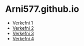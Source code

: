 # Arni577.github.io
* [Verkefni 1](/Skilaverkefni1/qwerty.html)
* [Verkefni 2](/Skilaverkefni2/REEEEE.html)
* [Verkefni 3](/Skilaverkefni3/HTML.html)
* [Verkefni 4](/Skilaverkefni4/index.html)
